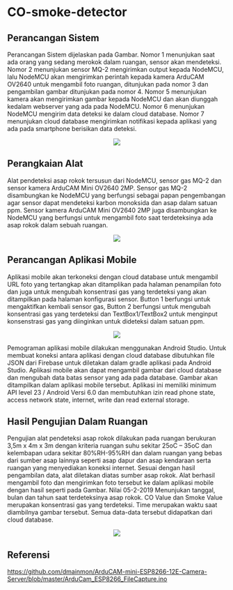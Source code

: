 # CO-smoke-detector

## Perancangan Sistem

Perancangan Sistem dijelaskan pada Gambar. Nomor 1 menunjukan saat ada orang yang sedang merokok dalam ruangan, sensor akan mendeteksi. Nomor 2 menunjukan  sensor MQ-2 mengirimkan output kepada NodeMCU, lalu NodeMCU akan mengirimkan perintah kepada kamera ArduCAM OV2640 untuk mengambil foto ruangan, ditunjukan pada nomor 3 dan pengambilan gambar ditunjukan pada nomor 4. Nomor 5 menunjukan kamera akan mengirimkan gambar kepada NodeMCU dan akan diunggah kedalam webserver yang ada pada NodeMCU. Nomor 6 menunjukan NodeMCU mengirim data deteksi ke dalam cloud database. Nomor 7 menunjukan cloud database mengirimkan notifikasi kepada aplikasi yang ada pada smartphone berisikan data deteksi.

<p align="center"><img src="https://i.ibb.co/jhsP1vy/asd.png"/></p>

## Perangkaian Alat

Alat pendeteksi asap rokok tersusun dari NodeMCU, sensor gas MQ-2 dan sensor kamera ArduCAM Mini OV2640 2MP. Sensor gas MQ-2 disambungkan ke NodeMCU yang berfungsi sebagai papan pengembangan agar sensor dapat mendeteksi karbon monoksida dan asap dalam satuan ppm. Sensor kamera ArduCAM Mini OV2640 2MP juga disambungkan ke NodeMCU yang berfungsi untuk mengambil foto saat terdeteksinya ada asap rokok dalam sebuah ruangan.

<p align="center"><img src="https://i.ibb.co/whTHjg2/asd1.png"/></p>

## Perancangan Aplikasi Mobile

Aplikasi mobile akan terkoneksi dengan cloud database untuk mengambil URL foto yang tertangkap akan ditamplikan pada halaman penampilan foto dan juga untuk mengubah konsentrasi gas yang terdeteksi yang akan ditampilkan pada halaman konfigurasi sensor. Button 1 berfungsi untuk mengaktifkan kembali sensor gas, Button 2 berfungsi untuk mengubah konsentrasi gas yang terdeteksi dan TextBox1/TextBox2 untuk menginput konsenstrasi gas yang diinginkan untuk dideteksi dalam satuan ppm.

<p align="center"><img src="https://i.ibb.co/ZN2y5k6/asd2.png"/></p>

Pemograman aplikasi mobile dilakukan menggunakan Android Studio. Untuk membuat koneksi antara aplikasi dengan cloud database dibutuhkan file JSON dari Firebase untuk diletakan dalam gradle aplikasi pada Android Studio. Aplikasi mobile akan dapat mengambil gambar dari cloud database dan mengubah data batas sensor yang ada pada database. Gambar akan ditampilkan dalam aplikasi mobile tersebut. Aplikasi ini memiliki minimum API level 23 / Android Versi 6.0 dan membutuhkan izin read phone state, access network state, internet, write dan read external storage.

## Hasil Pengujian Dalam Ruangan

Pengujian alat pendeteksi asap rokok dilakukan pada ruangan berukuran 3,5m x 4m x 3m dengan kriteria ruangan suhu sekitar 25oC – 35oC dan kelembapan udara sekitar 80%RH-95%RH dan dalam ruangan yang bebas dari sumber asap lainnya seperti asap dapur dan asap kendaraan serta ruangan yang menyediakan koneksi internet. Sesuai dengan hasil pengambilan data, alat diletakan diatas sumber asap rokok. Alat berhasil mengambil foto dan mengirimkan foto tersebut ke dalam aplikasi mobile dengan hasil seperti pada Gambar. Nilai 05-2-2019 Menunjukan tanggal, bulan dan tahun saat terdeteksinya asap rokok. CO Value dan Smoke Value merupakan konsentrasi gas yang terdeteksi. Time merupakan waktu saat diambilnya gambar tersebut. Semua data-data tersebut didapatkan dari cloud database.

<p align="center"><img src="https://i.ibb.co/tmZdZYj/asd3.png"/></p>

## Referensi

https://github.com/dmainmon/ArduCAM-mini-ESP8266-12E-Camera-Server/blob/master/ArduCam_ESP8266_FileCapture.ino

